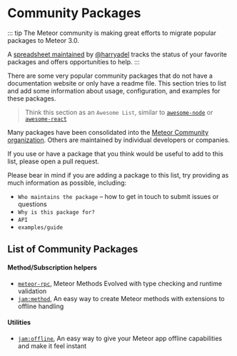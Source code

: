 # Community Packages

::: tip
The Meteor community is making great efforts to migrate popular packages to Meteor 3.0.

A [spreadsheet maintained](https://docs.google.com/spreadsheets/u/0/d/1JbUZmJab3owZ9LV71Ubto32YX_QWQljRypJTOQupxL8/htmlview) by [@harryadel](https://github.com/harryadel) tracks the status of your favorite packages and offers opportunities to help.
:::

There are some very popular community packages that do not have a documentation website or only have a readme file.
This section tries to list and add some information about usage, configuration, and examples for these packages.

> Think this section as an `Awesome List`, similar to [`awesome-node`](https://github.com/sindresorhus/awesome-nodejs) or [`awesome-react`](https://github.com/enaqx/awesome-react)

Many packages have been consolidated into the [Meteor Community organization](https://github.com/Meteor-Community-Packages). Others are maintained by individual developers or companies.

If you use or have a package that you think would be useful to add to this list, please open a pull request.

Please bear in mind if you are adding a package to this list, try providing as much information as possible, including:

- `Who maintains the package` – how to get in touch to submit issues or questions
- `Why is this package for?`
- `API`
- `examples/guide`

## List of Community Packages

#### Method/Subscription helpers

- [`meteor-rpc`](./meteor-rpc.md), Meteor Methods Evolved with type checking and runtime validation
- [`jam:method`](./jam-method.md), An easy way to create Meteor methods with extensions to offline handling

#### Utilities

- [`jam:offline`](./offline.md), An easy way to give your Meteor app offline capabilities and make it feel instant
